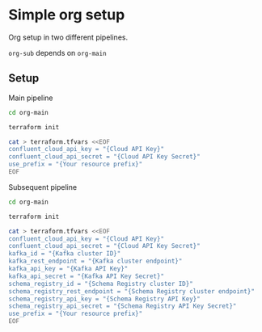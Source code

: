 # Simple org setup

Org setup in two different pipelines.

`org-sub` depends on `org-main`

## Setup

Main pipeline

```sh
cd org-main

terraform init

cat > terraform.tfvars <<EOF
confluent_cloud_api_key = "{Cloud API Key}"
confluent_cloud_api_secret = "{Cloud API Key Secret}"
use_prefix = "{Your resource prefix}"
EOF
```

Subsequent pipeline

```sh
cd org-main

terraform init

cat > terraform.tfvars <<EOF
confluent_cloud_api_key = "{Cloud API Key}"
confluent_cloud_api_secret = "{Cloud API Key Secret}"
kafka_id = "{Kafka cluster ID}"
kafka_rest_endpoint = "{Kafka cluster endpoint}"
kafka_api_key = "{Kafka API Key}"
kafka_api_secret = "{Kafka API Key Secret}"
schema_registry_id = "{Schema Registry cluster ID}"
schema_registry_rest_endpoint = "{Schema Registry cluster endpoint}"
schema_registry_api_key = "{Schema Registry API Key}"
schema_registry_api_secret = "{Schema Registry API Key Secret}"
use_prefix = "{Your resource prefix}"
EOF
```